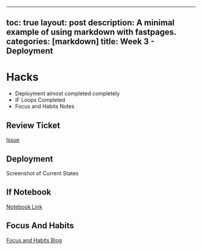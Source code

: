 ---
toc: true
layout: post
description: A minimal example of using markdown with fastpages.
categories: [markdown]
title: Week 3 - Deployment
---

# Hacks
- Deployment almost completed completely
- IF Loops Completed
- Focus and Habits Notes

## Review Ticket
[Issue](https://github.com/SanjayB06/tri1fastpages/issues/5)

## Deployment 
Screenshot of Current States


## If Notebook

[Notebook Link](https://sanjayb06.github.io/tri1fastpages/2022/09/09/Java-If-Notebook.html)

## Focus And Habits

[Focus and Habits Blog](https://sanjayb06.github.io/tri1fastpages/markdown/2022/11/09/Focus-and-Habits.html)
